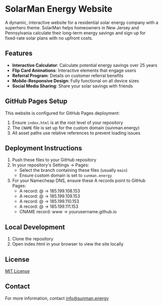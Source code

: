 # SolarMan Energy Website

A dynamic, interactive website for a residential solar energy company with a superhero theme. SolarMan helps homeowners in New Jersey and Pennsylvania calculate their long-term energy savings and sign up for fixed-rate solar plans with no upfront costs.

## Features

- **Interactive Calculator**: Calculate potential energy savings over 25 years
- **Flip Card Animations**: Interactive elements that engage users
- **Referral Program**: Details on customer referral benefits
- **Mobile-Responsive Design**: Fully functional on all device sizes
- **Social Media Sharing**: Share your solar savings with friends

## GitHub Pages Setup

This website is configured for GitHub Pages deployment:

1. Ensure `index.html` is at the root level of your repository
2. The `CNAME` file is set up for the custom domain (sunman.energy)
3. All asset paths use relative references to prevent loading issues

## Deployment Instructions

1. Push these files to your GitHub repository
2. In your repository's Settings → Pages:
   - Select the branch containing these files (usually `main`)
   - Ensure custom domain is set to `sunman.energy`
3. For your Namecheap DNS, ensure these A records point to GitHub Pages:
   - A record: @ → 185.199.108.153
   - A record: @ → 185.199.109.153
   - A record: @ → 185.199.110.153
   - A record: @ → 185.199.111.153
   - CNAME record: www → yourusername.github.io

## Local Development

1. Clone the repository
2. Open index.html in your browser to view the site locally

## License

[MIT License](LICENSE)

## Contact

For more information, contact info@sunman.energy